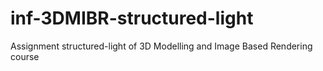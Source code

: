 # inf-3DMIBR-structured-light
Assignment structured-light of 3D Modelling and Image Based Rendering course
